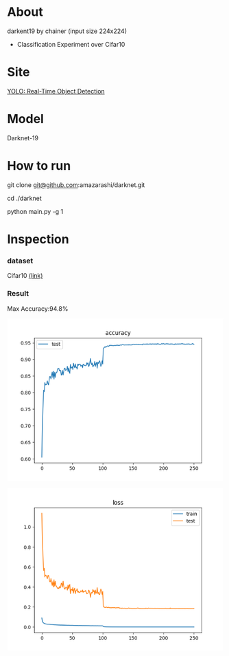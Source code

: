 # About

darkent19 by chainer
(input size 224x224)

- Classification Experiment over Cifar10

# Site

[YOLO: Real-Time Object Detection](https://pjreddie.com/darknet/yolo/)

# Model

Darknet-19

# How to run

git clone git@github.com:amazarashi/darknet.git

cd ./darknet

python main.py -g 1

# Inspection

### dataset
Cifar10 [(link)](https://www.cs.toronto.edu/~kriz/cifar.html)

### Result

Max Accuracy:94.8%

![accuracy-adam](https://github.com/amazarashi/darknet/blob/develop/res/accuracy.png "accuracy")

![loss-adam](https://github.com/amazarashi/darknet/blob/develop/res/loss.png "loss")
